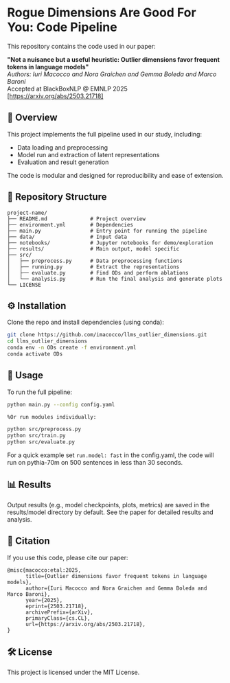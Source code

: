 # Rogue Dimensions Are Good For You: Code Pipeline

This repository contains the code used in our paper:

**"Not a nuisance but a useful heuristic: Outlier dimensions favor frequent tokens in language models"**  
*Authors: Iuri Macocco and Nora Graichen and Gemma Boleda and Marco Baroni*  
Accepted at BlackBoxNLP @ EMNLP 2025 
[https://arxiv.org/abs/2503.21718]

## 🧠 Overview

This project implements the full pipeline used in our study, including:
- Data loading and preprocessing
- Model run and extraction of latent representations
- Evaluation and result generation

The code is modular and designed for reproducibility and ease of extension.

## 📁 Repository Structure

```
project-name/
├── README.md              # Project overview
├── environment.yml        # Dependencies
├── main.py                # Entry point for running the pipeline
├── data/                  # Input data
├── notebooks/             # Jupyter notebooks for demo/exploration
├── results/               # Main output, model specific
├── src/
│   ├── preprocess.py      # Data preprocessing functions
│   ├── running.py         # Extract the representations
│   ├── evaluate.py        # Find ODs and perform ablations
│   └── analysis.py        # Run the final analysis and generate plots
└── LICENSE
```

## ⚙️ Installation

Clone the repo and install dependencies (using conda):

```bash
git clone https://github.com/imacocco/llms_outlier_dimensions.git
cd llms_outlier_dimensions
conda env -n ODs create -f environment.yml
conda activate ODs
```

## 🚀 Usage

To run the full pipeline:

```bash
python main.py --config config.yaml

%Or run modules individually:

python src/preprocess.py
python src/train.py
python src/evaluate.py
```

For a quick example set ```run.model: fast``` in the config.yaml, the code will run on pythia-70m on 500 sentences in less than 30 seconds.

## 📊 Results

Output results (e.g., model checkpoints, plots, metrics) are saved in the results/model directory by default. See the paper for detailed results and analysis.

## 📄 Citation

If you use this code, please cite our paper:
```
@misc{macocco:etal:2025,
      title={Outlier dimensions favor frequent tokens in language models}, 
      author={Iuri Macocco and Nora Graichen and Gemma Boleda and Marco Baroni},
      year={2025},
      eprint={2503.21718},
      archivePrefix={arXiv},
      primaryClass={cs.CL},
      url={https://arxiv.org/abs/2503.21718}, 
}
```
## 🛠 License

This project is licensed under the MIT License.
